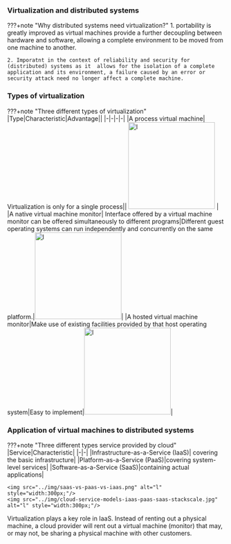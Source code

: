 ### Virtualization and distributed systems


???+note "Why distributed systems need virtualization?"
    1.  portability is greatly improved as virtual machines provide a further decoupling between hardware and software, allowing a complete environment to be moved from one machine to another.

    2. Imporatnt in the context of reliability and security for (distributed) systems as it  allows for the isolation of a complete application and its environment, a failure caused by an error or security attack need no longer affect a complete machine.



### Types of virtualization

???+note "Three different types of virtualization"
    |Type|Characteristic|Advantage||
    |-|-|-|-|
    |A process virtual machine| Virtualization is only for a single process|| <img src="../img/03-08a.png" alt="l" style="width:200px;"/> |
    |A native virtual machine monitor| Interface offered by a virtual machine monitor can be offered simultaneously to different programs|Different guest operating systems can run independently and concurrently on the same platform.|<img src="../img/03-08b.png" alt="l" style="width:200px;"/>|
    |A hosted virtual machine monitor|Make use of existing facilities provided by that host operating system|Easy to implement|<img src="../img/03-08c.png" alt="l" style="width:200px;"/>|

    


### Application of virtual machines to distributed systems

???+note "Three different types service provided by cloud"
    |Service|Characteristic|
    |-|-|
    |Infrastructure-as-a-Service (IaaS)| covering the basic infrastructure|
    |Platform-as-a-Service (PaaS)|covering system-level services|
    |Software-as-a-Service (SaaS)|containing actual applications|

    <img src="../img/saas-vs-paas-vs-iaas.png" alt="l" style="width:300px;"/>
    <img src="../img/cloud-service-models-iaas-paas-saas-stackscale.jpg" alt="l" style="width:300px;"/>

Virtualization plays a key role in IaaS. Instead of renting out a physical machine, a cloud provider will rent out a virtual machine (monitor) that may, or may not, be sharing a physical machine with other customers. 